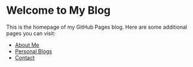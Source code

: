 # Welcome to My Blog

This is the homepage of my GitHub Pages blog. Here are some additional pages you can visit:

- [About Me](about.md)
- [Personal Blogs](blog.md)
- [Contact](contact.md)
